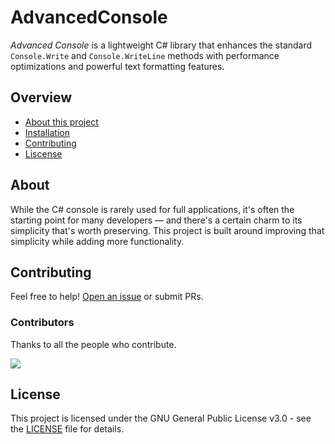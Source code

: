 # AdvancedConsole

*Advanced Console* is a lightweight C# library that enhances the standard `Console.Write` and `Console.WriteLine` methods with performance optimizations and powerful text formatting features.

## Overview

*   [About this project](#about)
*   [Installation](#installation)
*   [Contributing](#contributing)
*   [Liscense](#license)

## About

While the C# console is rarely used for full applications, it's often the starting point for many developers — and there's a certain charm to its simplicity that's worth preserving.
This project is built around improving that simplicity while adding more functionality.

## Contributing

Feel free to help! [Open an issue](https://https://github.com/NineOfGaming/AdvancedConsole/issues/new) or submit PRs.

### Contributors
Thanks to all the people who contribute.

<a href="https://github.com/NineOfGaming/AdvancedConsole/graphs/contributors">
<img src="https://contrib.rocks/image?repo=NineOfGaming/AdvancedConsole" />
</a>

## License

This project is licensed under the GNU General Public License v3.0 - see the <a href="./LICENSE">LICENSE</a> file for details.
